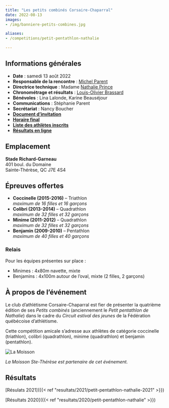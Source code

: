 ```yaml
---
title: "Les petits combinés Corsaire-Chaparral"
date: 2022-08-13
images: 
- /img/banniere-petits-combines.jpg

aliases:
- /competitions/petit-pentathlon-nathalie

---
```


## Informations générales

- **Date** : samedi 13 août 2022
- **Responsable de la rencontre** : [Michel Parent](mailto:michelparent2404@gmail.com)
- **Directrice technique** : Madame [Nathalie Prince](mailto:nathalie.prince1@videotron.ca)
- **Chronométrage et résultats** : [Louis-Olivier Brassard](mailto:louis@corsaire-chaparral.org)
- **Bénévoles** : Lina Lalonde, Karine Beauséjour
- **Communications** : Stéphanie Parent
- **Secrétariat** : Nancy Boucher
- [**Document d’invitation**](https://assets.corsaire-chaparral.org/competitions/2022/document-technique-petits-combines-2022.pdf)
- [**Horaire final**](https://assets.corsaire-chaparral.org/competitions/2022/horaire-petits-combines-2022-vfinal.pdf)
- [**Liste des athlètes inscrits**](https://assets.corsaire-chaparral.org/competitions/2022/inscriptions-par-epreuve-petits-combines-2022.pdf)
- [**Résultats en ligne**](https://resultats.corsaire-chaparral.org/meets/petits-combines-2022/)

## Emplacement

**Stade Richard-Garneau**  
401 boul. du Domaine  
Sainte-Thérèse, QC J7E 4S4


## Épreuves offertes

- **Coccinelle (2015-2016)** – Triathlon  
  _maximum de 16 filles et 16 garçons_
- **Colibri (2013-2014)** – Quadrathlon  
  _maximum de 32 filles et 32 garçons_
- **Minime (2011-2012)** – Quadrathlon  
  _maximum de 32 filles et 32 garçons_
- **Benjamin (2009-2010)** – Pentathlon  
  _maximum de 40 filles et 40 garçons_

### Relais

Pour les équipes présentes sur place :

- Minimes : 4x80m navette, mixte
- Benjamins : 4x100m autour de l’oval, mixte (2 filles, 2 garçons)

<!--

## Inscription

Inscription sur le site [AVS-Sport](https://avs-sport.com/main.php) jusqu’au **11 août 2022 à 23h59**.
Aucune inscription après cette date.

Aucune inscription sur place.

-->

## À propos de l’événement

Le club d’athlétisme Corsaire-Chaparral est fier de présenter la quatrième édition de ses _Petits combinés_ (anciennement le _Petit pentathlon de Nathalie_) dans le cadre du _Circuit estival des jeunes_ de la Fédération québécoise d’athlétisme.

Cette compétition amicale s’adresse aux athlètes de catégorie coccinelle (triathlon), colibri (quadrathlon), minime (quadrathlon) et benjamin (pentathlon).


![La Moisson](/img/partenaires/logo-la-moisson.png)

_La Moisson Ste-Thérèse est partenaire de cet événement._

## Résultats

[Résulats 2021]({{< ref "resultats/2021/petit-pentathlon-nathalie-2021" >}})

[Résultats 2020]({{< ref "resultats/2020/petit-pentathlon-nathalie" >}})
